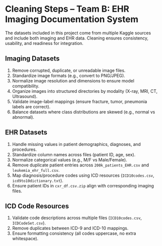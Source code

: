 # Cleaning Steps – Team B: EHR Imaging Documentation System

The datasets included in this project come from multiple Kaggle sources and include both imaging and EHR data. Cleaning ensures consistency, usability, and readiness for integration.

## Imaging Datasets

1. Remove corrupted, duplicate, or unreadable image files.
2. Standardize image formats (e.g., convert to PNG/JPEG).
3. Normalize image resolution and dimensions to ensure model compatibility.
4. Organize images into structured directories by modality (X-ray, MRI, CT, Ultrasound).
5. Validate image-label mappings (ensure fracture, tumor, pneumonia labels are correct).
6. Balance datasets where class distributions are skewed (e.g., normal vs abnormal).

## EHR Datasets

1. Handle missing values in patient demographics, diagnoses, and procedures.
2. Standardize column names across files (patient ID, age, sex).
3. Normalize categorical values (e.g., M/F vs Male/Female).
4. Remove duplicate patient entries across `200k_patients_EHR.csv` and `leukemia_ehr_full.csv`.
5. Map diagnosis/procedure codes using ICD resources (`ICD10codes.csv`, `icd9to10dictionary.txt`).
6. Ensure patient IDs in `cxr_df.csv.zip` align with corresponding imaging files.

## ICD Code Resources

1. Validate code descriptions across multiple files (`ICD10codes.csv`, `ICDCodeSet.csv`).
2. Remove duplicates between ICD-9 and ICD-10 mappings.
3. Ensure formatting consistency (all codes uppercase, no extra whitespace).
